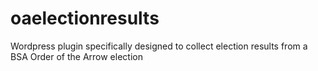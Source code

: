 oaelectionresults
=================

Wordpress plugin specifically designed to collect election results from a BSA Order of the Arrow election
